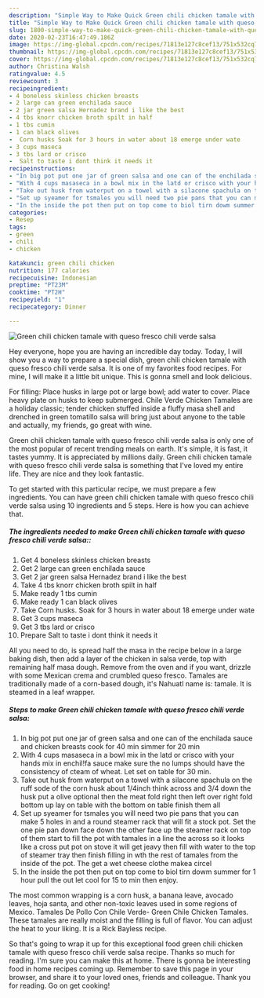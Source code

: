 ```yaml
---
description: "Simple Way to Make Quick Green chili chicken tamale with queso fresco chili verde salsa"
title: "Simple Way to Make Quick Green chili chicken tamale with queso fresco chili verde salsa"
slug: 1800-simple-way-to-make-quick-green-chili-chicken-tamale-with-queso-fresco-chili-verde-salsa
date: 2020-02-23T16:47:49.186Z
image: https://img-global.cpcdn.com/recipes/71813e127c8cef13/751x532cq70/green-chili-chicken-tamale-with-queso-fresco-chili-verde-salsa-recipe-main-photo.jpg
thumbnail: https://img-global.cpcdn.com/recipes/71813e127c8cef13/751x532cq70/green-chili-chicken-tamale-with-queso-fresco-chili-verde-salsa-recipe-main-photo.jpg
cover: https://img-global.cpcdn.com/recipes/71813e127c8cef13/751x532cq70/green-chili-chicken-tamale-with-queso-fresco-chili-verde-salsa-recipe-main-photo.jpg
author: Christina Walsh
ratingvalue: 4.5
reviewcount: 3
recipeingredient:
- 4 boneless skinless chicken breasts
- 2 large can green enchilada sauce
- 2 jar green salsa Hernadez brand i like the best
- 4 tbs knorr chicken broth spilt in half
- 1 tbs cumin
- 1 can black olives
-  Corn husks Soak for 3 hours in water about 18 emerge under wate
- 3 cups maseca
- 3 tbs lard or crisco
-  Salt to taste i dont think it needs it
recipeinstructions:
- "In big pot put one jar of green salsa and one can of the enchilada sauce and chicken breasts cook for 40 min simmer for 20 min"
- "With 4 cups masaseca in a bowl mix in the latd or crisco with your hands mix in enchil!fa sauce make sure the no lumps should have the consistency of cteam of wheat. Let set on table for 30 min."
- "Take out husk from waterput on a towel with a silacone spachula on the ruff sode of the corn husk about 1/4inch think across and 3/4 down the husk put a olive optional then the meat fold right then left over right fold bottom up lay on table with the bottom on table finish them all"
- "Set up syeamer for tsmales you will need two pie pans that you can make 5 holes in and a round steamer rack that will fit a stock pot. Set the one pie pan down face down the other face up the steamer rack on top of them start to fill the pot with tamales in a line the across so it looks like a cross put pot on stove it will get jeavy then fill with water to the top of steamer tray then finish filling in wth the rest of tamales from the inside of the pot. The get a wet cheese clothe makea circel"
- "In the inside the pot then put on top come to biol tirn dowm summer for 1 hour pull the out let cool for 15 to min then enjoy."
categories:
- Resep
tags:
- green
- chili
- chicken

katakunci: green chili chicken
nutrition: 177 calories
recipecuisine: Indonesian
preptime: "PT23M"
cooktime: "PT2H"
recipeyield: "1"
recipecategory: Dinner

---
```



![Green chili chicken tamale with queso fresco chili verde salsa](https://img-global.cpcdn.com/recipes/71813e127c8cef13/751x532cq70/green-chili-chicken-tamale-with-queso-fresco-chili-verde-salsa-recipe-main-photo.jpg)

Hey everyone, hope you are having an incredible day today. Today, I will show you a way to prepare a special dish, green chili chicken tamale with queso fresco chili verde salsa. It is one of my favorites food recipes. For mine, I will make it a little bit unique. This is gonna smell and look delicious.

For filling: Place husks in large pot or large bowl; add water to cover. Place heavy plate on husks to keep submerged. Chile Verde Chicken Tamales are a holiday classic; tender chicken stuffed inside a fluffy masa shell and drenched in green tomatillo salsa will bring just about anyone to the table and actually, my friends, go great with wine.

Green chili chicken tamale with queso fresco chili verde salsa is only one of the most popular of recent trending meals on earth. It's simple, it is fast, it tastes yummy. It is appreciated by millions daily. Green chili chicken tamale with queso fresco chili verde salsa is something that I've loved my entire life. They are nice and they look fantastic.


To get started with this particular recipe, we must prepare a few ingredients. You can have green chili chicken tamale with queso fresco chili verde salsa using 10 ingredients and 5 steps. Here is how you can achieve that.

##### The ingredients needed to make Green chili chicken tamale with queso fresco chili verde salsa::

1. Get 4 boneless skinless chicken breasts
1. Get 2 large can green enchilada sauce
1. Get 2 jar green salsa Hernadez brand i like the best
1. Take 4 tbs knorr chicken broth spilt in half
1. Make ready 1 tbs cumin
1. Make ready 1 can black olives
1. Take  Corn husks. Soak for 3 hours in water about 18 emerge under wate
1. Get 3 cups maseca
1. Get 3 tbs lard or crisco
1. Prepare  Salt to taste i dont think it needs it


All you need to do, is spread half the masa in the recipe below in a large baking dish, then add a layer of the chicken in salsa verde, top with remaining half masa dough. Remove from the oven and if you want, drizzle with some Mexican crema and crumbled queso fresco. Tamales are traditionally made of a corn-based dough, it&#39;s Nahuatl name is: tamale. It is steamed in a leaf wrapper. 

##### Steps to make Green chili chicken tamale with queso fresco chili verde salsa:

1. In big pot put one jar of green salsa and one can of the enchilada sauce and chicken breasts cook for 40 min simmer for 20 min
1. With 4 cups masaseca in a bowl mix in the latd or crisco with your hands mix in enchil!fa sauce make sure the no lumps should have the consistency of cteam of wheat. Let set on table for 30 min.
1. Take out husk from waterput on a towel with a silacone spachula on the ruff sode of the corn husk about 1/4inch think across and 3/4 down the husk put a olive optional then the meat fold right then left over right fold bottom up lay on table with the bottom on table finish them all
1. Set up syeamer for tsmales you will need two pie pans that you can make 5 holes in and a round steamer rack that will fit a stock pot. Set the one pie pan down face down the other face up the steamer rack on top of them start to fill the pot with tamales in a line the across so it looks like a cross put pot on stove it will get jeavy then fill with water to the top of steamer tray then finish filling in wth the rest of tamales from the inside of the pot. The get a wet cheese clothe makea circel
1. In the inside the pot then put on top come to biol tirn dowm summer for 1 hour pull the out let cool for 15 to min then enjoy.


The most common wrapping is a corn husk, a banana leave, avocado leaves, hoja santa, and other non-toxic leaves used in some regions of Mexico. Tamales De Pollo Con Chile Verde- Green Chile Chicken Tamales. These tamales are really moist and the filling is full of flavor. You can adjust the heat to your liking. It is a Rick Bayless recipe. 

So that's going to wrap it up for this exceptional food green chili chicken tamale with queso fresco chili verde salsa recipe. Thanks so much for reading. I'm sure you can make this at home. There is gonna be interesting food in home recipes coming up. Remember to save this page in your browser, and share it to your loved ones, friends and colleague. Thank you for reading. Go on get cooking!
